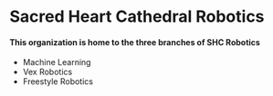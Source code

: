 # Sacred Heart Cathedral Robotics

#### This organization is home to the three branches of SHC Robotics
- Machine Learning
- Vex Robotics
- Freestyle Robotics

